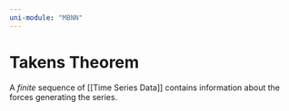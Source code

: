 ```yaml
---
uni-module: "MBNN"
---
```


# Takens Theorem

A _finite_ sequence of [[Time Series Data]] contains information about the forces generating the series.

